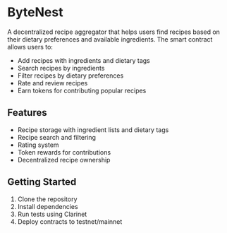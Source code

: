 # ByteNest

A decentralized recipe aggregator that helps users find recipes based on their dietary preferences and available ingredients. The smart contract allows users to:

- Add recipes with ingredients and dietary tags
- Search recipes by ingredients
- Filter recipes by dietary preferences
- Rate and review recipes
- Earn tokens for contributing popular recipes

## Features
- Recipe storage with ingredient lists and dietary tags
- Recipe search and filtering
- Rating system
- Token rewards for contributions
- Decentralized recipe ownership

## Getting Started
1. Clone the repository
2. Install dependencies
3. Run tests using Clarinet
4. Deploy contracts to testnet/mainnet